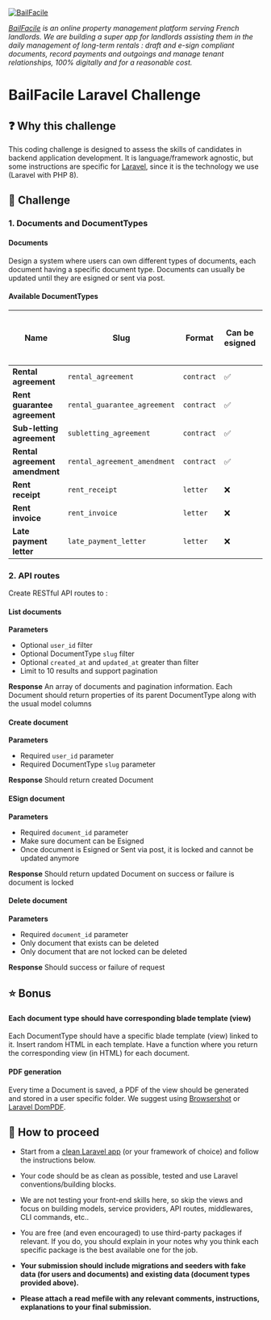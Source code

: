
[![BailFacile](https://www.bailfacile.fr/img/logo_email.png)](https://www.bailfacile.fr)

*[BailFacile](https://www.bailfacile.fr) is an online property management platform serving French landlords. We are building a super app for landlords assisting them in the daily management of long-term rentals : draft and e-sign compliant documents, record payments and outgoings and manage tenant relationships, 100% digitally and for a reasonable cost.*
# BailFacile Laravel Challenge
## ❓ Why this challenge

This coding challenge is designed to assess the skills of candidates in backend application development. It is language/framework agnostic, but some instructions are specific for [Laravel](https://www.laravel.com), since it is the technology we use (Laravel with PHP 8).
## 🏁 Challenge

### 1. Documents and DocumentTypes

#### Documents

Design a system where users can own different types of documents, each document having a specific document type.
Documents can usually be updated until they are esigned or sent via post.
#### Available DocumentTypes
  
| Name | Slug | Format | Can be esigned | Can be sent via email | Can be sent via post | Can be updated
|--|--|--|--|--|--|--|
| **Rental agreement** | `rental_agreement` | `contract` | ✅ | ✅ | ❌ | ✅
| **Rent guarantee agreement** | `rental_guarantee_agreement` | `contract` | ✅ | ✅ | ❌ | ✅
| **Sub-letting agreement** | `subletting_agreement` | `contract` | ✅ | ✅ | ❌ | ✅
| **Rental agreement amendment**| `rental_agreement_amendment` | `contract` | ✅ | ✅ | ❌ | ✅
| **Rent receipt** | `rent_receipt` | `letter` | ❌ | ✅ | ✅ | ✅
| **Rent invoice** | `rent_invoice` | `letter` | ❌ | ✅ | ✅ | ✅
| **Late payment letter** | `late_payment_letter` | `letter` | ❌ | ✅ | ✅ | ✅

### 2. API routes

Create RESTful API routes to :

#### **List documents**

**Parameters**
- Optional `user_id` filter
- Optional DocumentType `slug` filter
- Optional `created_at` and `updated_at` greater than filter
- Limit to 10 results and support pagination

**Response**
An array of documents and pagination information. Each Document should return properties of its parent DocumentType along with the usual model columns

#### **Create document**

**Parameters**
- Required `user_id` parameter
- Required DocumentType `slug` parameter

**Response**
Should return created Document

#### **ESign document**

**Parameters**
- Required `document_id` parameter
- Make sure document can be Esigned
- Once document is Esigned or Sent via post, it is locked and cannot be updated anymore

**Response**
Should return updated Document on success or failure is document is locked

#### **Delete document**

**Parameters**
- Required `document_id` parameter
- Only document that exists can be deleted
- Only document that are not locked can be deleted

**Response**
Should success or failure of request
## ⭐ Bonus

#### Each document type should have corresponding blade template (view)

Each DocumentType should have a specific blade template (view) linked to it. Insert random HTML in each template.
Have a function where you return the corresponding view (in HTML) for each document.
#### PDF generation

Every time a Document is saved, a PDF of the view should be generated and stored in a user specific folder.
We suggest using [Browsershot](https://github.com/spatie/browsershot) or [Laravel DomPDF](https://github.com/barryvdh/laravel-dompdf).

## 🧪 How to proceed

- Start from a [clean Laravel app](https://laravel.com/docs/8.x/installation) (or your framework of choice) and follow the instructions below.

- Your code should be as clean as possible, tested and use Laravel conventions/building blocks.

- We are not testing your front-end skills here, so skip the views and focus on building models, service providers, API routes, middlewares, CLI commands, etc..

- You are free (and even encouraged) to use third-party packages if relevant. If you do, you should explain in your notes why you think each specific package is the best available one for the job.

- **Your submission should include migrations and seeders with fake data (for users and documents) and existing data (document types provided above).**

- **Please attach a read mefile with any relevant comments, instructions, explanations to your final submission.**
